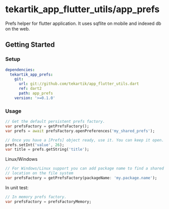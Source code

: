 # tekartik_app_flutter_utils/app_prefs

Prefs helper for flutter application. It uses sqflite on mobile and indexed db
on the web.

## Getting Started

### Setup

```yaml
dependencies:
  tekartik_app_prefs:
    git:
      url: git://github.com/tekartik/app_flutter_utils.dart
      ref: dart2
      path: app_prefs
    version: '>=0.1.0'
```

### Usage

```dart
// Get the default persistent prefs factory.
var prefsFactory = getPrefsFactory();
var prefs = await prefsFactory.openPreferences('my_shared_prefs');

// Once you have a [Prefs] object ready, use it. You can keep it open.
prefs.setInt('value', 26);
var title = prefs.getString('title');
```

Linux/Windows

```dart
// For Windows/Linux support you can add package name to find a shared
// location on the file system
var prefsFactory = getPrefsFactory(packageName: 'my.package.name');
```

In unit test:

```dart
// In memory prefs factory.
var prefsFactory = prefsFactoryMemory;
```